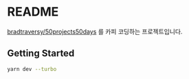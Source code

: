 # README

[bradtraversy/50projects50days](https://github.com/bradtraversy/50projects50days) 를 카피 코딩하는 프로젝트입니다.

## Getting Started

```bash
yarn dev --turbo
```
